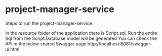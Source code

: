 # project-manager-service
Steps to run the project-manager-service

In the resource folder of the application there is Script.sql.
Run the entire Sql from the Script.Database model will be generated
You can check the API in the below shared Swagger page
http://localhost:8081/swagger-ui.html
